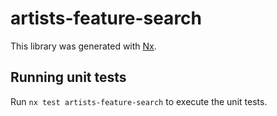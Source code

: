 # artists-feature-search

This library was generated with [Nx](https://nx.dev).

## Running unit tests

Run `nx test artists-feature-search` to execute the unit tests.
